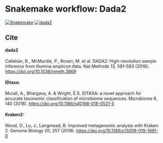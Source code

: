 # Snakemake workflow: Dada2

[![Snakemake](https://img.shields.io/badge/snakemake-≥5-brightgreen.svg)](https://snakemake.bitbucket.io)
[![dada2](https://img.shields.io/badge/dada2-v1.18-brightgreen.svg)](https://benjjneb.github.io/dada2/index.html)
<!-- [![Build Status](https://travis-ci.org/snakemake-workflows/amplicon-seq-dada2.svg?branch=master)](https://travis-ci.org/snakemake-workflows/amplicon-seq-dada2) -->


<!-- This workflow is an implementation of the popular DADA2 tool. I followed the steps in the [Tutorial](https://benjjneb.github.io/dada2/tutorial.html). I use IDtaxa for taxonomic annotation.

![dada2](https://benjjneb.github.io/dada2/images/DADA2_Logo_Text_1_14_640px.png)



## Authors

* Silas Kieser (@silask) -->

<!-- ## Usage

### Step 1: Install workflow

If you simply want to use this workflow, download and extract the [latest release](https://github.com/snakemake-workflows/amplicon-seq-dada2/releases).
If you intend to modify and further develop this workflow, fork this repository. Please consider providing any generally applicable modifications via a pull request.

In any case, if you use this workflow in a paper, don't forget to give credits to the authors by citing the URL of this repository and, if available, its DOI (see above).

#### Requirements:

The pipeline has some dependencies which an be installed with conda:

```
conda env create -n dada2_env --file dependencies.yml

```

#### Databases:

For taxonomic annotation I use IDtaxa. A database e.g. the one from GTDB should be downloaded from [here](http://www2.decipher.codes/Downloads.html) and the path added to the config file.

### Step 2: Configure workflow

Configure the workflow according to your needs via editing the file `config.yaml`.

Create a sample table like [this one](.test/samples.tsv). You can use the script `prepare_sample_table.py` for it. The scripts searches for fastq(.gz) files inside a folder (structure). If you have paired end files they should have R1/R2 somewhere in the filename. If might be a good idea to simplify sample names.

```
prepare_sample_table.py path/to/fasqfiles
```


### Step 3: Execute workflow

Test your configuration by performing a dry-run via

    snakemake -n

Execute the workflow locally via

    snakemake --cores $N

using `$N` cores or run it in a cluster environment via

    snakemake --cluster qsub --jobs 100

or

    snakemake --drmaa --jobs 100

See the [Snakemake documentation](https://snakemake.readthedocs.io) for further details.

## Testing

You can test the pipeline with the script `test.py`. -->


## Cite

#### dada2

Callahan, B., McMurdie, P., Rosen, M. et al. DADA2: High-resolution sample inference from Illumina amplicon data. Nat Methods 13, 581–583 (2016). https://doi.org/10.1038/nmeth.3869

#### IDtaxa:

Murali, A., Bhargava, A. & Wright, E.S. IDTAXA: a novel approach for accurate taxonomic classification of microbiome sequences. Microbiome 6, 140 (2018). https://doi.org/10.1186/s40168-018-0521-5

#### Kraken2:

Wood, D., Lu, J., Langmead, B. Improved metagenomic analysis with Kraken 2. Genome Biology 20, 257 (2019). https://doi.org/10.1186/s13059-019-1891-0


